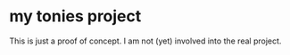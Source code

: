 # my tonies project

This is just a proof of concept. I am not (yet) involved into the real project.